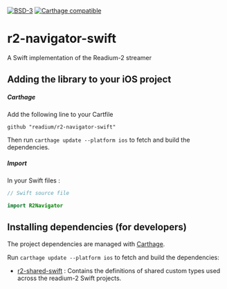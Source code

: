[![BSD-3](https://img.shields.io/badge/License-BSD--3-brightgreen.svg)](https://opensource.org/licenses/BSD-3-Clause)
[![Carthage compatible](https://img.shields.io/badge/Carthage-compatible-4BC51D.svg?style=flat)](https://github.com/Carthage/Carthage)
# r2-navigator-swift

A Swift implementation of the Readium-2 streamer

## Adding the library to your iOS project

##### Carthage

Add the following line to your Cartfile

`github "readium/r2-navigator-swift"`

Then run `carthage update --platform ios` to fetch and build the dependencies.

##### Import

In your Swift files :

```Swift
// Swift source file

import R2Navigator
```

## Installing dependencies (for developers)

The project dependencies are managed with [Carthage](https://github.com/Carthage/Carthage). 

Run `carthage update --platform ios` to fetch and build the dependencies:

  - [r2-shared-swift](https://github.com/readium/r2-shared-swift) : Contains the definitions of shared custom types used across the readium-2 Swift projects.
